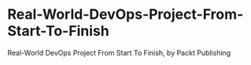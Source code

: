 # Real-World-DevOps-Project-From-Start-To-Finish
Real-World DevOps Project From Start To Finish, by Packt Publishing
